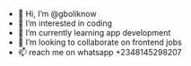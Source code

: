 - 👋 Hi, I’m @gboliknow
- 👀 I’m interested in coding
- 🌱 I’m currently learning app development
- 💞️ I’m looking to collaborate on frontend jobs
- 📫 reach me on whatsapp +2348145298207

<!---
gboliknow/gboliknow is a ✨ special ✨ repository because its `README.md` (this file) appears on your GitHub profile.
You can click the Preview link to take a look at your changes.
--->
